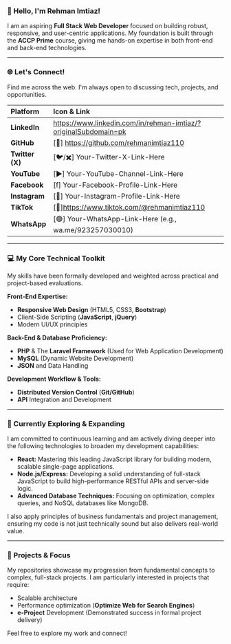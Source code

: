### 👋 Hello, I'm Rehman Imtiaz!

I am an aspiring **Full Stack Web Developer** focused on building robust, responsive, and user-centric applications. My foundation is built through the **ACCP Prime** course, giving me hands-on expertise in both front-end and back-end technologies.

---

### 🌐 Let's Connect!

Find me across the web. I'm always open to discussing tech, projects, and opportunities.

| Platform | Icon & Link |
| :--- | :--- |
| **LinkedIn** |https://www.linkedin.com/in/rehman-imtiaz/?originalSubdomain=pk|
| **GitHub** | [🐙] https://github.com/rehmanimtiaz110 |
| **Twitter (X)** | [🐦/✖️] Your-Twitter-X-Link-Here |
| **YouTube** | [▶️] Your-YouTube-Channel-Link-Here |
| **Facebook** | [f] Your-Facebook-Profile-Link-Here |
| **Instagram** | [📸] Your-Instagram-Profile-Link-Here |
| **TikTok** | [🎵]https://www.tiktok.com/@rehmanimtiaz110 |
| **WhatsApp** | [🟢] Your-WhatsApp-Link-Here (e.g., wa.me/923257030010) |

---

### 💻 My Core Technical Toolkit

My skills have been formally developed and weighted across practical and project-based evaluations.

**Front-End Expertise:**
* **Responsive Web Design** (HTML5, CSS3, **Bootstrap**)
* Client-Side Scripting (**JavaScript**, **jQuery**)
* Modern UI/UX principles

**Back-End & Database Proficiency:**
* **PHP** & The **Laravel Framework** (Used for Web Application Development)
* **MySQL** (Dynamic Website Development)
* **JSON** and Data Handling

**Development Workflow & Tools:**
* **Distributed Version Control** (**Git/GitHub**)
* **API** Integration and Development

---

### 🌱 Currently Exploring & Expanding

I am committed to continuous learning and am actively diving deeper into the following technologies to broaden my development capabilities:

* **React:** Mastering this leading JavaScript library for building modern, scalable single-page applications.
* **Node.js/Express:** Developing a solid understanding of full-stack JavaScript to build high-performance RESTful APIs and server-side logic.
* **Advanced Database Techniques:** Focusing on optimization, complex queries, and NoSQL databases like MongoDB.

I also apply principles of business fundamentals and project management, ensuring my code is not just technically sound but also delivers real-world value.

---

### 🚀 Projects & Focus

My repositories showcase my progression from fundamental concepts to complex, full-stack projects. I am particularly interested in projects that require:

* Scalable architecture
* Performance optimization (**Optimize Web for Search Engines**)
* **e-Project** Development (Demonstrated success in formal project delivery)

Feel free to explore my work and connect!
